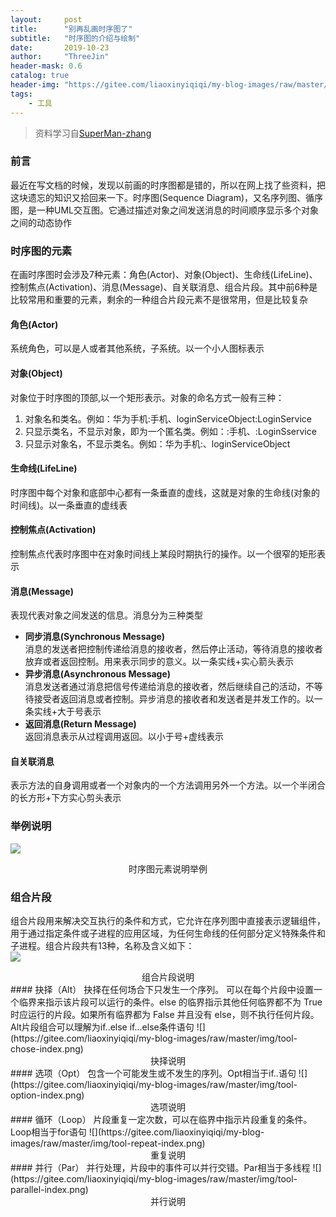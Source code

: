 ```yaml
---
layout:     post
title:      "别再乱画时序图了"
subtitle:   "时序图的介绍与绘制"
date:       2019-10-23
author:     "ThreeJin"
header-mask: 0.6
catalog: true
header-img: "https://gitee.com/liaoxinyiqiqi/my-blog-images/raw/master/img/idea.jpg"
tags:
    - 工具
---
```

> 资料学习自[SuperMan-zhang](https://blog.csdn.net/fly_zxy/article/details/80911942)

### 前言
最近在写文档的时候，发现以前画的时序图都是错的，所以在网上找了些资料，把这块遗忘的知识又拾回来一下。时序图(Sequence Diagram)，又名序列图、循序图，是一种UML交互图。它通过描述对象之间发送消息的时间顺序显示多个对象之间的动态协作
### 时序图的元素
在画时序图时会涉及7种元素：角色(Actor)、对象(Object)、生命线(LifeLine)、控制焦点(Activation)、消息(Message)、自关联消息、组合片段。其中前6种是比较常用和重要的元素，剩余的一种组合片段元素不是很常用，但是比较复杂
#### 角色(Actor)
系统角色，可以是人或者其他系统，子系统。以一个小人图标表示
#### 对象(Object)
对象位于时序图的顶部,以一个矩形表示。对象的命名方式一般有三种：
1. 对象名和类名。例如：华为手机:手机、loginServiceObject:LoginService  
2. 只显示类名，不显示对象，即为一个匿名类。例如：:手机、:LoginSservice  
3. 只显示对象名，不显示类名。例如：华为手机:、loginServiceObject  

#### 生命线(LifeLine)
时序图中每个对象和底部中心都有一条垂直的虚线，这就是对象的生命线(对象的时间线)。以一条垂直的虚线表
#### 控制焦点(Activation)
控制焦点代表时序图中在对象时间线上某段时期执行的操作。以一个很窄的矩形表示
#### 消息(Message)
表现代表对象之间发送的信息。消息分为三种类型
- **同步消息(Synchronous Message)**  
消息的发送者把控制传递给消息的接收者，然后停止活动，等待消息的接收者放弃或者返回控制。用来表示同步的意义。以一条实线+实心箭头表示
- **异步消息(Asynchronous Message)**  
消息发送者通过消息把信号传递给消息的接收者，然后继续自己的活动，不等待接受者返回消息或者控制。异步消息的接收者和发送者是并发工作的。以一条实线+大于号表示
- **返回消息(Return Message)**  
返回消息表示从过程调用返回。以小于号+虚线表示

#### 自关联消息
表示方法的自身调用或者一个对象内的一个方法调用另外一个方法。以一个半闭合的长方形+下方实心剪头表示
### 举例说明
![](https://gitee.com/liaoxinyiqiqi/my-blog-images/raw/master/img/tool-element-example.bmp)
<center>时序图元素说明举例</center>

### 组合片段
组合片段用来解决交互执行的条件和方式，它允许在序列图中直接表示逻辑组件，用于通过指定条件或子进程的应用区域，为任何生命线的任何部分定义特殊条件和子进程。组合片段共有13种，名称及含义如下：  
![](https://gitee.com/liaoxinyiqiqi/my-blog-images/raw/master/img/tool-combine.png)
<center>组合片段说明</center>
####  抉择（Alt）
抉择在任何场合下只发生一个序列。 可以在每个片段中设置一个临界来指示该片段可以运行的条件。else 的临界指示其他任何临界都不为 True 时应运行的片段。如果所有临界都为 False 并且没有 else，则不执行任何片段。Alt片段组合可以理解为if..else if...else条件语句  
![](https://gitee.com/liaoxinyiqiqi/my-blog-images/raw/master/img/tool-chose-index.png)
<center>抉择说明</center>
#### 选项（Opt）
包含一个可能发生或不发生的序列。Opt相当于if..语句  
![](https://gitee.com/liaoxinyiqiqi/my-blog-images/raw/master/img/tool-option-index.png)
<center>选项说明</center>
#### 循环（Loop）
片段重复一定次数，可以在临界中指示片段重复的条件。Loop相当于for语句  
![](https://gitee.com/liaoxinyiqiqi/my-blog-images/raw/master/img/tool-repeat-index.png)
<center>重复说明</center>
#### 并行（Par）
并行处理，片段中的事件可以并行交错。Par相当于多线程  
![](https://gitee.com/liaoxinyiqiqi/my-blog-images/raw/master/img/tool-parallel-index.png)
<center>并行说明</center>